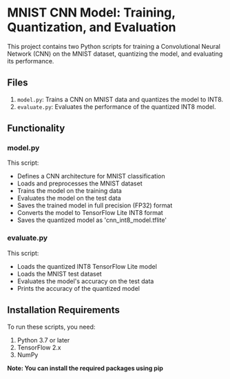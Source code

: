 # MNIST CNN Model: Training, Quantization, and Evaluation

This project contains two Python scripts for training a Convolutional Neural Network (CNN) on the MNIST dataset, quantizing the model, and evaluating its performance.

## Files

1. `model.py`: Trains a CNN on MNIST data and quantizes the model to INT8.
2. `evaluate.py`: Evaluates the performance of the quantized INT8 model.

## Functionality

### model.py

This script:
- Defines a CNN architecture for MNIST classification
- Loads and preprocesses the MNIST dataset
- Trains the model on the training data
- Evaluates the model on the test data
- Saves the trained model in full precision (FP32) format
- Converts the model to TensorFlow Lite INT8 format
- Saves the quantized model as 'cnn_int8_model.tflite'

### evaluate.py

This script:
- Loads the quantized INT8 TensorFlow Lite model
- Loads the MNIST test dataset
- Evaluates the model's accuracy on the test data
- Prints the accuracy of the quantized model

## Installation Requirements

To run these scripts, you need:

1. Python 3.7 or later
2. TensorFlow 2.x
3. NumPy

**Note: You can install the required packages using pip**